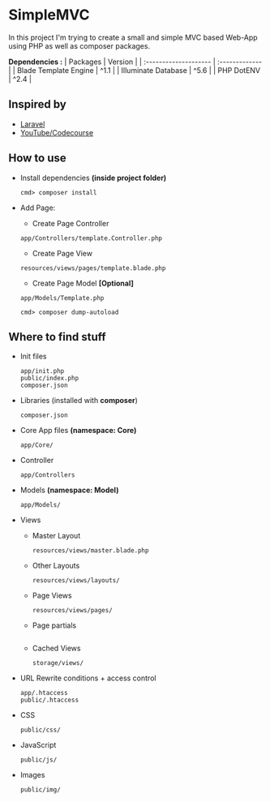# SimpleMVC
In this project I'm trying to create a small and simple MVC based Web-App using PHP as well as composer packages.

__Dependencies :__
| Packages              | Version        |
| :-------------------- | :------------- |
| Blade Template Engine | ^1.1           |
| Illuminate Database   | ^5.6           |
| PHP DotENV            | ^2.4           |


## Inspired by ##
* [Laravel](https://laravel.com)
* [YouTube/Codecourse](https://www.youtube.com/playlist?list=PLfdtiltiRHWGXVHXX09fxXDi-DqInchFD)


## How to use ##
* Install dependencies __(inside project folder)__
    ```
    cmd> composer install
    ```

* Add Page:
    * Create Page Controller
    ```
    app/Controllers/template.Controller.php
    ```

    * Create Page View
    ```
    resources/views/pages/template.blade.php
    ```

    * Create Page Model __[Optional]__
    ```
    app/Models/Template.php
    ```
    ```
    cmd> composer dump-autoload
    ```

## Where to find stuff ##
* Init files
    ```
    app/init.php
    public/index.php
    composer.json
    ```

- Libraries (installed with __composer__)
    ```
    composer.json
    ```

- Core App files __(namespace: Core)__
    ```
    app/Core/
    ```

- Controller
    ```
    app/Controllers
    ```

- Models __(namespace: Model)__
    ```
    app/Models/
    ```

- Views
    - Master Layout
        ```
        resources/views/master.blade.php
        ```
    - Other Layouts
        ```
        resources/views/layouts/
        ```
    - Page Views
        ```
        resources/views/pages/
        ```
    - Page partials
        ```resources/views/partials/
        ```
    - Cached Views
        ```
        storage/views/
        ```

- URL Rewrite conditions + access control
    ```
    app/.htaccess
    public/.htaccess
    ```

- CSS
    ```
    public/css/
    ```

- JavaScript
    ```
    public/js/
    ```

- Images
    ```
    public/img/
    ```
